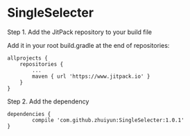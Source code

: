 # SingleSelecter

 Step 1. Add the JitPack repository to your build file

Add it in your root build.gradle at the end of repositories:

	allprojects {
		repositories {
			...
			maven { url 'https://www.jitpack.io' }
		}
	}
  
  

Step 2. Add the dependency

	dependencies {
	        compile 'com.github.zhuiyun:SingleSelecter:1.0.1'
	}

